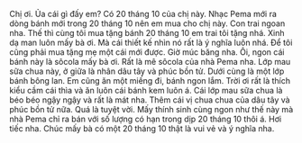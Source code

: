 Chị ơi. Ủa cái gì đấy em? Có 20 tháng 10 của chị này. Nhạc Pema mới ra dòng bánh mới trong 20 tháng 10 nên em mua cho chị này. Con trai ngoan nha. Thế thì cùng tôi mua tặng bánh 20 tháng 10 em trai tôi tặng nhá. Xinh dạ man luôn mấy bà ơi. Mà cái thiết kế nhìn nó rất là ý nghĩa luôn nhá. Để tôi cũng phải mua tặng mẹ một cái mới được. Giờ múc băng nha. Ôi, ngon cái bánh này là sôcola mấy bà ơi. Rất là mê sôcola của nhà Pema nha. Lớp mau sữa chua này, ở giữa là nhân dâu tây và phúc bồn tử. Dưới cùng là một lớp bánh bông lan. Em cũng ăn một miếng đi, bánh ngon lắm. Trời ơi rất là thích kiểu cầm cái thìa và ăn luôn cái bánh kem luôn á. Cái lớp mau sữa chua là béo béo ngậy ngậy và rất là mát nha. Thêm cái vị chua chua của dâu tây và phúc bồn tử nữa. Quá là tuyệt vời. Mấy thính sinh cùng ngon như thế này mà nhà Pema chỉ ra bán với số lượng có hạn trong dịp 20 tháng 10 thôi á. Hơi tiếc nha. Chúc mấy bà có một 20 tháng 10 thật là vui vẻ và ý nghĩa nha.